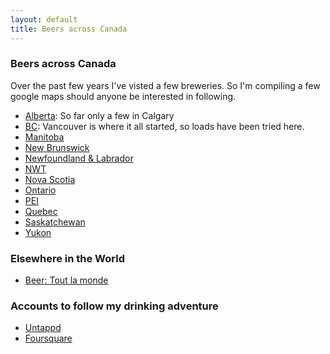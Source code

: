 ```yaml
---
layout: default
title: Beers across Canada
---
```

### Beers across Canada

Over the past few years I've visted a few breweries. So I'm compiling a few
google maps should anyone be interested in following.

 - [Alberta](https://drive.google.com/open?id=1727e-QCXbXkcvnRT17hEHt6gODw&usp=sharing): So far only a few in Calgary
 - [BC](https://drive.google.com/open?id=1YQhQRH6Qj9ePx-mGiiprNMDuW5w&usp=sharing): Vancouver is where it all started, so loads have been tried here.
 - [Manitoba](https://drive.google.com/open?id=1vUWS65iC5bqYzDYmu3IAoXhm12I&usp=sharing)
 - [New Brunswick](https://drive.google.com/open?id=1MlvZQLBfFtcB9JDvLDH6MXK4GTM&usp=sharing)
 - [Newfoundland & Labrador](https://drive.google.com/open?id=1z_aUAf5HxN1koTZnVLgZeDtfa_o&usp=sharing)
 - [NWT](https://drive.google.com/open?id=1e66J03VheGs-SDFGBjAxm842Nq0&usp=sharing)
 - [Nova Scotia](https://drive.google.com/open?id=1vpBc5pUQtSGMG7BIn0oBoomF2rU&usp=sharing)
 - [Ontario](https://drive.google.com/open?id=1J9rI5gDh4FDjqYChwfIddHDTBJE&usp=sharing)
 - [PEI](https://drive.google.com/open?id=1OnPquDgVEG6XOooQCsc1seeKTNs&usp=sharing)
 - [Quebec](https://drive.google.com/open?id=1BSEb_7mDLyKi4eS6dAreVxxGQ1s&usp=sharing)
 - [Saskatchewan](https://drive.google.com/open?id=1ogs9t1vidmNWHzAgjLkd70PYAGs&usp=sharing)
 - [Yukon](https://drive.google.com/open?id=1Lp4R3FJeX3NumwyMLKGkLLCt3YY&usp=sharing)

### Elsewhere in the World

 - [Beer: Tout la monde](https://foursquare.com/ethernick/list/beer-tout-la-monde)

### Accounts to follow my drinking adventure

- [Untappd](https://untappd.com/user/ethernick)
- [Foursquare](https://foursquare.com/ethernick)
